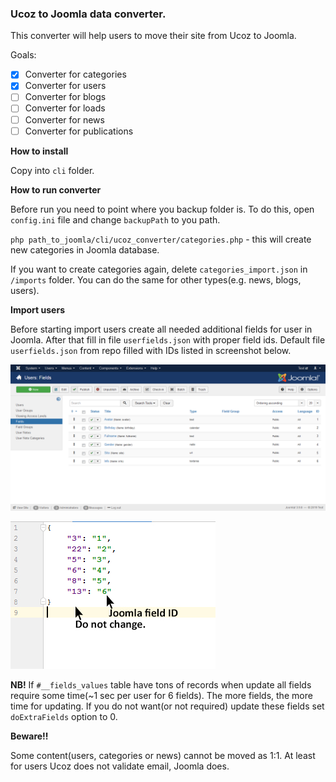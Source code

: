 ### Ucoz to Joomla data converter.

This converter will help users to move their site from Ucoz to Joomla.

Goals:

- [x] Converter for categories
- [x] Converter for users
- [ ] Converter for blogs
- [ ] Converter for loads
- [ ] Converter for news
- [ ] Converter for publications

**How to install**

Copy into `cli` folder.

**How to run converter**

Before run you need to point where you backup folder is. To do this, open `config.ini` file and change `backupPath` to you path.

`php path_to_joomla/cli/ucoz_converter/categories.php` - this will create new categories in Joomla database.

If you want to create categories again, delete `categories_import.json` in `/imports` folder. You can do the same for other types(e.g. news, blogs, users).

**Import users**

Before starting import users create all needed additional fields for user in Joomla. After that fill in file `userfields.json` with proper field ids.
Default file `userfields.json` from repo filled with IDs listed in screenshot below.

![Image of user fields](https://raw.githubusercontent.com/Globulopolis/ucoz_converter/master/docs/Users%20Fields%20-%20Test%20-%20Administration%20for%20userfields.png)

![Image of user fields](https://raw.githubusercontent.com/Globulopolis/ucoz_converter/master/docs/userfields_json.jpg)

**NB!** If `#__fields_values` table have tons of records when update all fields require some time(~1 sec per user for 6 fields). The more fields, the more time for updating. If you do not want(or not required) update these fields set `doExtraFields` option to 0.

**Beware!!**

Some content(users, categories or news) cannot be moved as 1:1. At least for users Ucoz does not validate email, Joomla does.
